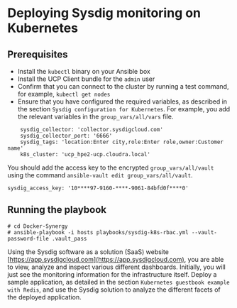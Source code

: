 # Deploying Sysdig monitoring on Kubernetes

## Prerequisites

-   Install the `kubectl` binary on your Ansible box
-   Install the UCP Client bundle for the `admin` user
-   Confirm that you can connect to the cluster by running a test command, for example, `kubectl get nodes`
-   Ensure that you have configured the required variables, as described in the section `Sysdig configuration for Kubernetes`. For example, you add the relevant variables in the `group_vars/all/vars` file.

```
    sysdig_collector: 'collector.sysdigcloud.com'
    sysdig_collector_port: '6666'
    sysdig_tags: 'location:Enter city,role:Enter role,owner:Customer name'
    k8s_cluster: 'ucp_hpe2-ucp.cloudra.local'
```

You should add the access key to the encrypted `group_vars/all/vault` using the command `ansible-vault edit group_vars/all/vault`.

```
sysdig_access_key: '10****97-9160-****-9061-84bfd0f****0'    
```


## Running the playbook

```
# cd Docker-Synergy
# ansible-playbook -i hosts playbooks/sysdig-k8s-rbac.yml --vault-password-file .vault_pass
```

Using the Sysdig software as a solution (SaaS) website [https://app.sysdigcloud.com](https://app.sysdigcloud.com), you are able to view, analyze and inspect various different dashboards. Initially, you will just see the monitoring information for the infrastructure itself. Deploy a sample application, as detailed in the section `Kubernetes guestbook example with Redis`, and use the Sysdig solution to analyze the different facets of the deployed application.